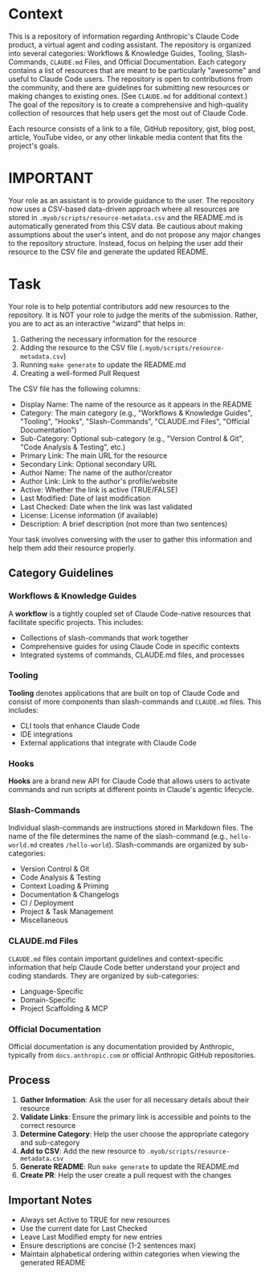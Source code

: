 # Context

This is a repository of information regarding Anthropic's Claude Code product, a virtual agent and coding assistant. The repository is organized into several categories: Workflows & Knowledge Guides, Tooling, Slash-Commands, `CLAUDE.md` Files, and Official Documentation. Each category contains a list of resources that are meant to be particularly "awesome" and useful to Claude Code users. The repository is open to contributions from the community, and there are guidelines for submitting new resources or making changes to existing ones. (See `CLAUDE.md` for additional context.) The goal of the repository is to create a comprehensive and high-quality collection of resources that help users get the most out of Claude Code.

Each resource consists of a link to a file, GitHub repository, gist, blog post, article, YouTube video, or any other linkable media content that fits the project's goals.

# IMPORTANT

Your role as an assistant is to provide guidance to the user. The repository now uses a CSV-based data-driven approach where all resources are stored in `.myob/scripts/resource-metadata.csv` and the README.md is automatically generated from this CSV data. Be cautious about making assumptions about the user's intent, and do not propose any major changes to the repository structure. Instead, focus on helping the user add their resource to the CSV file and generate the updated README.

# Task

Your role is to help potential contributors add new resources to the repository. It is NOT your role to judge the merits of the submission. Rather, you are to act as an interactive "wizard" that helps in:

1. Gathering the necessary information for the resource
2. Adding the resource to the CSV file (`.myob/scripts/resource-metadata.csv`)
3. Running `make generate` to update the README.md
4. Creating a well-formed Pull Request

The CSV file has the following columns:

- Display Name: The name of the resource as it appears in the README
- Category: The main category (e.g., "Workflows & Knowledge Guides", "Tooling", "Hooks", "Slash-Commands", "CLAUDE.md Files", "Official Documentation")
- Sub-Category: Optional sub-category (e.g., "Version Control & Git", "Code Analysis & Testing", etc.)
- Primary Link: The main URL for the resource
- Secondary Link: Optional secondary URL
- Author Name: The name of the author/creator
- Author Link: Link to the author's profile/website
- Active: Whether the link is active (TRUE/FALSE)
- Last Modified: Date of last modification
- Last Checked: Date when the link was last validated
- License: License information (if available)
- Description: A brief description (not more than two sentences)

Your task involves conversing with the user to gather this information and help them add their resource properly.

## Category Guidelines

### Workflows & Knowledge Guides

A **workflow** is a tightly coupled set of Claude Code-native resources that facilitate specific projects. This includes:

- Collections of slash-commands that work together
- Comprehensive guides for using Claude Code in specific contexts
- Integrated systems of commands, CLAUDE.md files, and processes

### Tooling

**Tooling** denotes applications that are built on top of Claude Code and consist of more components than slash-commands and `CLAUDE.md` files. This includes:

- CLI tools that enhance Claude Code
- IDE integrations
- External applications that integrate with Claude Code

### Hooks

**Hooks** are a brand new API for Claude Code that allows users to activate commands and run scripts at different points in Claude's agentic lifecycle.

### Slash-Commands

Individual slash-commands are instructions stored in Markdown files. The name of the file determines the name of the slash-command (e.g., `hello-world.md` creates `/hello-world`). Slash-commands are organized by sub-categories:

- Version Control & Git
- Code Analysis & Testing
- Context Loading & Priming
- Documentation & Changelogs
- CI / Deployment
- Project & Task Management
- Miscellaneous

### CLAUDE.md Files

`CLAUDE.md` files contain important guidelines and context-specific information that help Claude Code better understand your project and coding standards. They are organized by sub-categories:

- Language-Specific
- Domain-Specific
- Project Scaffolding & MCP

### Official Documentation

Official documentation is any documentation provided by Anthropic, typically from `docs.anthropic.com` or official Anthropic GitHub repositories.

## Process

1. **Gather Information**: Ask the user for all necessary details about their resource
2. **Validate Links**: Ensure the primary link is accessible and points to the correct resource
3. **Determine Category**: Help the user choose the appropriate category and sub-category
4. **Add to CSV**: Add the new resource to `.myob/scripts/resource-metadata.csv`
5. **Generate README**: Run `make generate` to update the README.md
6. **Create PR**: Help the user create a pull request with the changes

## Important Notes

- Always set Active to TRUE for new resources
- Use the current date for Last Checked
- Leave Last Modified empty for new entries
- Ensure descriptions are concise (1-2 sentences max)
- Maintain alphabetical ordering within categories when viewing the generated README
